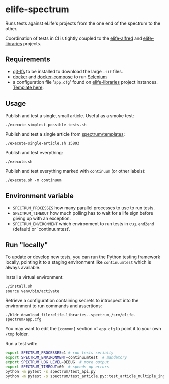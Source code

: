 # elife-spectrum

Runs tests against eLife's projects from the one end of the spectrum to the other.

Coordination of tests in CI is tightly coupled to the 
[elife-alfred](https://github.com/elifesciences/elife-alfred-formula) and 
[elife-libraries](https://github.com/elifesciences/elife-libraries-formula) projects.

## Requirements

* [git-lfs](https://git-lfs.github.com/) to be installed to download the large `.tif` files.
* [docker](https://www.docker.com) and [docker-compose](https://docs.docker.com/compose/) to run [Selenium](http://www.seleniumframework.com)
* a configuration file '`app.cfg`' found on [elife-libraries](https://github.com/elifesciences/elife-libraries-formula) project instances. [Template here](https://github.com/elifesciences/builder-base-formula/blob/master/elife/config/srv-elife-spectrum-app.cfg).

## Usage

Publish and test a single, small article. Useful as a smoke test:

    ./execute-simplest-possible-tests.sh

Publish and test a single article from [spectrum/templates](spectrum/templates):

    ./execute-single-article.sh 15893

Publish and test everything:

    ./execute.sh

Publish and test everything marked with `continuum` (or other labels):

    ./execute.sh -m continuum

## Environment variable

- `SPECTRUM_PROCESSES` how many parallel processes to use to run tests.
- `SPECTRUM_TIMEOUT` how much polling has to wait for a life sign before giving up with an exception.
- `SPECTRUM_ENVIRONMENT` which environment to run tests in e.g. `end2end` (default) or `continuumtest'.

## Run "locally"

To update or develop new tests, you can run the Python testing framework locally, pointing it to a staging environment 
like `continuumtest` which is always available.

Install a virtual environment:

    ./install.sh
    source venv/bin/activate

Retrieve a configuration containing secrets to introspect into the environment to run commands and assertions:

    ./bldr download_file:elife-libraries--spectrum,/srv/elife-spectrum/app.cfg

You may want to edit the `[common]` section of `app.cfg` to point it to your own `/tmp` folder.

Run a test with:

```bash
export SPECTRUM_PROCESSES=1 # run tests serially
export SPECTRUM_ENVIRONMENT=continuumtest  # mandatory
export SPECTRUM_LOG_LEVEL=DEBUG  # more output
export SPECTRUM_TIMEOUT=60  # speeds up errors
python -m pytest -s spectrum/test_api.py
python -m pytest -s spectrum/test_article.py::test_article_multiple_ingests_of_the_same_version
```
